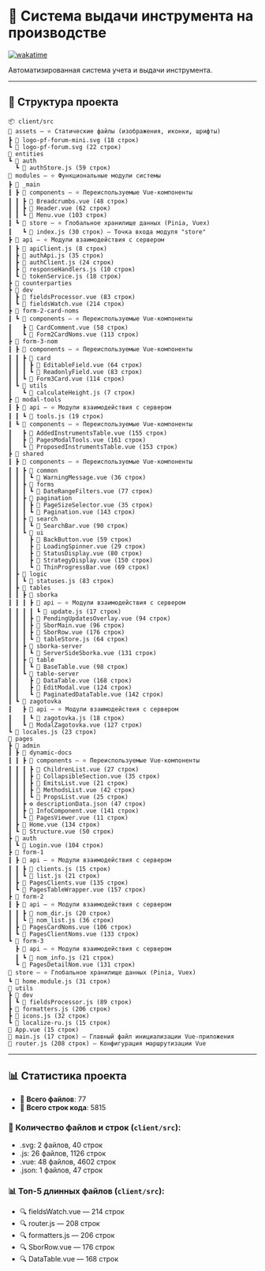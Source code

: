 # 📌 Система выдачи инструмента на производстве  

[![wakatime](https://wakatime.com/badge/github/i5anin/tools-soft__pf-forum.svg)](https://wakatime.com/badge/github/i5anin/tools-soft__pf-forum)  

Автоматизированная система учета и выдачи инструмента.

---

## 📂 Структура проекта
```
📦 client/src
📂 assets — ⭐ Статические файлы (изображения, иконки, шрифты)
┣ 📃 logo-pf-forum-mini.svg (18 строк)
┗ 📃 logo-pf-forum.svg (22 строк)
📂 entities
┗ 📂 auth
  ┗ 📜 authStore.js (59 строк)
📂 modules — ⭐ Функциональные модули системы
┣ 📂 _main
┃ ┣ 📂 components — ⭐ Переиспользуемые Vue-компоненты
┃ ┃ ┣ 📗 Breadcrumbs.vue (48 строк)
┃ ┃ ┣ 📗 Header.vue (62 строк)
┃ ┃ ┗ 📗 Menu.vue (103 строк)
┃ ┗ 📂 store — ⭐ Глобальное хранилище данных (Pinia, Vuex)
┃   ┗ 📜 index.js (30 строк) — Точка входа модуля "store"
┣ 📂 api — ⭐ Модули взаимодействия с сервером
┃ ┣ 📜 apiClient.js (8 строк)
┃ ┣ 📜 authApi.js (35 строк)
┃ ┣ 📜 authClient.js (24 строк)
┃ ┣ 📜 responseHandlers.js (10 строк)
┃ ┗ 📜 tokenService.js (18 строк)
┣ 📂 counterparties
┣ 📂 dev
┃ ┣ 📗 fieldsProcessor.vue (83 строк)
┃ ┗ 📗 fieldsWatch.vue (214 строк)
┣ 📂 form-2-card-noms
┃ ┗ 📂 components — ⭐ Переиспользуемые Vue-компоненты
┃   ┣ 📗 CardComment.vue (58 строк)
┃   ┗ 📗 Form2CardNoms.vue (113 строк)
┣ 📂 form-3-nom
┃ ┣ 📂 components — ⭐ Переиспользуемые Vue-компоненты
┃ ┃ ┣ 📂 card
┃ ┃ ┃ ┣ 📗 EditableField.vue (64 строк)
┃ ┃ ┃ ┗ 📗 ReadonlyField.vue (83 строк)
┃ ┃ ┗ 📗 Form3Card.vue (114 строк)
┃ ┗ 📂 utils
┃   ┗ 📜 calculateHeight.js (7 строк)
┣ 📂 modal-tools
┃ ┣ 📂 api — ⭐ Модули взаимодействия с сервером
┃ ┃ ┗ 📜 tools.js (19 строк)
┃ ┗ 📂 components — ⭐ Переиспользуемые Vue-компоненты
┃   ┣ 📗 AddedInstrumentsTable.vue (155 строк)
┃   ┣ 📗 PagesModalTools.vue (161 строк)
┃   ┗ 📗 ProposedInstrumentsTable.vue (153 строк)
┣ 📂 shared
┃ ┣ 📂 components — ⭐ Переиспользуемые Vue-компоненты
┃ ┃ ┣ 📂 common
┃ ┃ ┃ ┗ 📗 WarningMessage.vue (36 строк)
┃ ┃ ┣ 📂 forms
┃ ┃ ┃ ┗ 📗 DateRangeFilters.vue (77 строк)
┃ ┃ ┣ 📂 pagination
┃ ┃ ┃ ┣ 📗 PageSizeSelector.vue (35 строк)
┃ ┃ ┃ ┗ 📗 Pagination.vue (143 строк)
┃ ┃ ┣ 📂 search
┃ ┃ ┃ ┗ 📗 SearchBar.vue (90 строк)
┃ ┃ ┗ 📂 ui
┃ ┃   ┣ 📗 BackButton.vue (59 строк)
┃ ┃   ┣ 📗 LoadingSpinner.vue (29 строк)
┃ ┃   ┣ 📗 StatusDisplay.vue (80 строк)
┃ ┃   ┣ 📗 StrategyDisplay.vue (150 строк)
┃ ┃   ┗ 📗 ThinProgressBar.vue (69 строк)
┃ ┣ 📂 logic
┃ ┃ ┗ 📜 statuses.js (83 строк)
┃ ┣ 📂 tables
┃ ┃ ┣ 📂 sborka
┃ ┃ ┃ ┣ 📂 api — ⭐ Модули взаимодействия с сервером
┃ ┃ ┃ ┃ ┗ 📜 update.js (17 строк)
┃ ┃ ┃ ┣ 📗 PendingUpdatesOverlay.vue (94 строк)
┃ ┃ ┃ ┣ 📗 SborMain.vue (96 строк)
┃ ┃ ┃ ┣ 📗 SborRow.vue (176 строк)
┃ ┃ ┃ ┗ 📜 tableStore.js (64 строк)
┃ ┃ ┣ 📂 sborka-server
┃ ┃ ┃ ┗ 📗 ServerSideSborka.vue (131 строк)
┃ ┃ ┣ 📂 table
┃ ┃ ┃ ┗ 📗 BaseTable.vue (98 строк)
┃ ┃ ┗ 📂 table-server
┃ ┃   ┣ 📗 DataTable.vue (168 строк)
┃ ┃   ┣ 📗 EditModal.vue (124 строк)
┃ ┃   ┗ 📗 PaginatedDataTable.vue (142 строк)
┃ ┗ 📂 zagotovka
┃   ┣ 📂 api — ⭐ Модули взаимодействия с сервером
┃   ┃ ┗ 📜 zagotovka.js (18 строк)
┃   ┗ 📗 ModalZagotovka.vue (127 строк)
┗ 📜 locales.js (23 строк)
📂 pages
┣ 📂 admin
┃ ┣ 📂 dynamic-docs
┃ ┃ ┣ 📂 components — ⭐ Переиспользуемые Vue-компоненты
┃ ┃ ┃ ┣ 📗 ChildrenList.vue (27 строк)
┃ ┃ ┃ ┣ 📗 CollapsibleSection.vue (35 строк)
┃ ┃ ┃ ┣ 📗 EmitsList.vue (21 строк)
┃ ┃ ┃ ┣ 📗 MethodsList.vue (42 строк)
┃ ┃ ┃ ┗ 📗 PropsList.vue (25 строк)
┃ ┃ ┣ ⚙️ descriptionData.json (47 строк)
┃ ┃ ┣ 📗 InfoComponent.vue (141 строк)
┃ ┃ ┗ 📗 PagesViewer.vue (11 строк)
┃ ┣ 📗 Home.vue (134 строк)
┃ ┗ 📗 Structure.vue (50 строк)
┣ 📂 auth
┃ ┗ 📗 Login.vue (104 строк)
┣ 📂 form-1
┃ ┣ 📂 api — ⭐ Модули взаимодействия с сервером
┃ ┃ ┣ 📜 clients.js (15 строк)
┃ ┃ ┗ 📜 list.js (21 строк)
┃ ┣ 📗 PagesClients.vue (135 строк)
┃ ┗ 📗 PagesTableWrapper.vue (157 строк)
┣ 📂 form-2
┃ ┣ 📂 api — ⭐ Модули взаимодействия с сервером
┃ ┃ ┣ 📜 nom_dir.js (20 строк)
┃ ┃ ┗ 📜 nom_list.js (36 строк)
┃ ┣ 📗 PagesCardNoms.vue (106 строк)
┃ ┗ 📗 PagesClientNoms.vue (133 строк)
┗ 📂 form-3
  ┣ 📂 api — ⭐ Модули взаимодействия с сервером
  ┃ ┗ 📜 nom_info.js (21 строк)
  ┗ 📗 PagesDetailNom.vue (131 строк)
📂 store — ⭐ Глобальное хранилище данных (Pinia, Vuex)
┗ 📜 home.module.js (31 строк)
📂 utils
┣ 📂 dev
┃ ┗ 📜 fieldsProcessor.js (89 строк)
┣ 📜 formatters.js (206 строк)
┣ 📜 icons.js (32 строк)
┗ 📜 localize-ru.js (15 строк)
📗 App.vue (15 строк)
📜 main.js (17 строк) — Главный файл инициализации Vue-приложения
📜 router.js (208 строк) — Конфигурация маршрутизации Vue
```

---

## 📊 Статистика проекта

- 📄 **Всего файлов**: 77
- 📜 **Всего строк кода**: 5815


### 📁 Количество файлов и строк (`client/src`):
  - .svg: 2 файлов, 40 строк
  - .js: 26 файлов, 1126 строк
  - .vue: 48 файлов, 4602 строк
  - .json: 1 файлов, 47 строк

### 📊 Топ-5 длинных файлов (`client/src`):
- 🔍 fieldsWatch.vue — 214 строк
- 🔍 router.js — 208 строк
- 🔍 formatters.js — 206 строк
- 🔍 SborRow.vue — 176 строк
- 🔍 DataTable.vue — 168 строк


